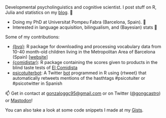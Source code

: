 Developmental psycholinguistics and cognitive scientist. I post stuff on R, Julia and statistics on my [blog](https://gongcastro.github.io/post/). :orange_book:

* Doing my PhD at Universitat Pompeu Fabra (Barcelona, Spain). :office:
* Interested in language acquisition, bilingualism, and (Bayesian) stats :speech_balloon:

Some of my contributions:

* [{bvq}](https://github.com/gongcastro/bvqdev): R package for downloading and processing vocabulary data from 10-40 month-old children living in the Metropolitan Area of Barcelona (Spain) [[website](https://gongcastro.github.io/bvqdev/)]
* [{comidistar}](https://github.com/gongcastro/comidistar): R package containing the scores given to products in the blind taste tests of [El Comidista](https://elcomidista.elpais.com/)
* [psicotuiterbot](https://github.com/gongcastro/psicotuiterbot): A Twitter [bot](https://twitter.com/psicotuiterbot) programmed in R using {rtweet} that automatically retweets mentions of the hasthtags #psicotuiter or #psicotwitter in Spanish
 
:mailbox: Get in contact at [gonzaloggc95@gmail.com](mailto:gongarciacastro@gmail.com) or on Twitter ([@gongcastro](https://twitter.com/gongcastro)) or <a rel="me" href="https://fediscience.org/@gongcastro">Mastodon</a>!

You can also take a look at some code snippets I made at my [Gists](https://gist.github.com/gongcastro).

